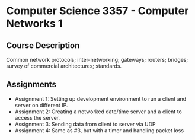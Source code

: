 # Computer Science 3357 - Computer Networks 1

## Course Description

Common network protocols; inter-networking; gateways; routers; bridges; survey of commercial architectures; standards.

## Assignments

- Assignment 1: Setting up development environment to run a client and server on different IP.
- Assignment 2: Creating a networked date/time server and a client to access the server.
- Assignment 3: Sending data from client to server via UDP
- Assignment 4: Same as #3, but with a timer and handling packet loss

